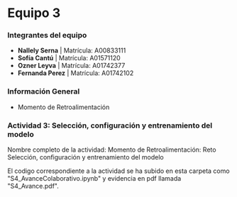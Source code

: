# **Equipo 3**

### **Integrantes del equipo**
- **Nallely Serna** | Matrícula: A00833111
- **Sofía Cantú** | Matrícula: A01571120
- **Ozner Leyva** | Matrícula: A01742377
- **Fernanda Perez** | Matrícula: A01742102

### **Información General**
- Momento de Retroalimentación

### **Actividad 3: Selección, configuración y entrenamiento del modelo**

Nombre completo de la actividad: Momento de Retroalimentación: Reto Selección, configuración y entrenamiento del modelo 

El codigo correspondiente a la actividad se ha subido en esta carpeta como "S4_AvanceColaborativo.ipynb" y evidencia en pdf llamada "S4_Avance.pdf".


